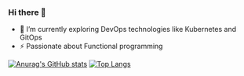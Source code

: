 ### Hi there 👋

- 🌱 I’m currently exploring DevOps technologies like Kubernetes and GitOps
- ⚡ Passionate about Functional programming


[![Anurag's GitHub stats](https://github-readme-stats.vercel.app/api?username=voodoo-patch)](https://github.com/anuraghazra/github-readme-stats)
[![Top Langs](https://github-readme-stats.vercel.app/api/top-langs/?username=voodoo-patch&layout=compact)](https://github.com/anuraghazra/github-readme-stats)

